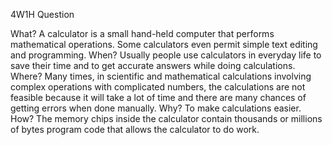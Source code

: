 4W1H Question

What?
A calculator is a small hand-held computer that performs mathematical operations. Some calculators even permit simple text editing and programming.
When?
Usually people use calculators in everyday life to save their time and to get accurate answers while doing calculations.
Where?
Many times, in scientific and mathematical calculations involving complex operations with complicated numbers, the calculations are not feasible because it will take a lot of time and there are many chances of getting errors when done manually.
Why?
To make calculations easier.
How?
The memory chips inside the calculator contain thousands or millions of bytes         program code that allows the calculator to do work.

